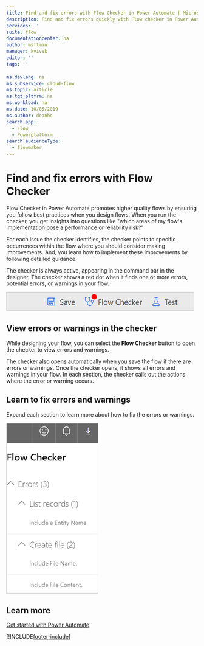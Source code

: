 ```yaml
---
title: Find and fix errors with Flow Checker in Power Automate | Microsoft Docs
description: Find and fix errors quickly with Flow checker in Power Automate.
services: ''
suite: flow
documentationcenter: na
author: msftman
manager: kvivek
editor: ''
tags: ''

ms.devlang: na
ms.subservice: cloud-flow
ms.topic: article
ms.tgt_pltfrm: na
ms.workload: na
ms.date: 10/05/2019
ms.author: deonhe
search.app: 
  - Flow
  - Powerplatform
search.audienceType: 
  - flowmaker
---
```


# Find and fix errors with Flow Checker


Flow Checker in Power Automate promotes higher quality flows by ensuring you follow best practices when you design flows. When you run the checker, you get insights into questions like "which areas of my flow's implementation pose a performance or reliability risk?"

For each issue the checker identifies, the checker points to specific occurrences within the flow where you should consider making improvements. And, you learn how to implement these improvements by following detailed guidance.

The checker is always active, appearing in the command bar in the designer. The checker shows a red dot when it finds one or more errors, potential errors, or warnings in your flow.

![Flow Checker.](media/checker/checker-in-designer.png "Flow Checker")


## View errors or warnings in the checker

While designing your flow, you can select the **Flow Checker** button to open the checker to view errors and warnings. 

The checker also opens automatically when you save the flow if there are errors or warnings.  Once the checker opens, it shows all errors and warnings in your flow. In each section, the checker calls out the actions where the error or warning occurs. 

## Learn to fix errors and warnings

Expand each section to learn more about how to fix the errors or warnings.

![Checker details.](media/checker/checker-detail.png "Checker details")

## Learn more

[Get started with Power Automate](getting-started.md)





[!INCLUDE[footer-include](includes/footer-banner.md)]